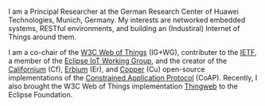 I am a Principal Researcher at the German Research Center of Huawei Technologies, Munich, Germany.
My interests are networked embedded systems, RESTful environments, and building an (Industiral) Internet of Things around them.

I am a co-chair of the [W3C Web of Things](https://www.w3.org/WoT/) (IG+WG), contributer to the [IETF](https://www.ietf.org/), a member of the [Eclipse IoT Working Group](http://iot.eclipse.org/),
and the creator of the [Californium](https://www.eclipse.org/californium) (Cf), [Erbium](https://github.com/contiki-ng/contiki-ng/tree/develop/os/net/app-layer/coap) (Er), and [Copper](https://addons.mozilla.org/en-US/firefox/addon/copper-270430/) (Cu) open-source implementations of the [Constrained Application Protocol](https://tools.ietf.org/html/rfc7252) (CoAP).
Recently, I also brought the W3C Web of Things implementation [Thingweb](https://www.thingweb.io) to the Eclipse Foundation.
